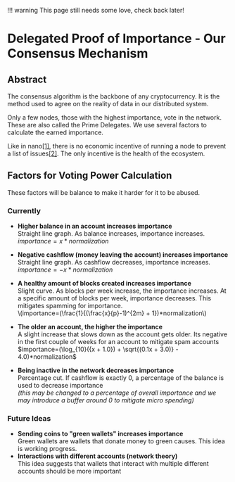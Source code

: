 <!-- prettier-ignore -->
!!! warning
    This page still needs some love, check back later!

# Delegated Proof of Importance - Our Consensus Mechanism

## Abstract

The consensus algorithm is the backbone of any cryptocurrency. It is the method used to agree on the reality of data in our distributed system.

Only a few nodes, those with the highest importance, vote in the network. These are also called the Prime Delegates.
We use several factors to calculate the earned importance.

Like in nano[[1]](https://docs.nano.org/protocol-design/orv-consensus/), there is no economic incentive of running a node to prevent a list of issues[[2]](https://medium.com/@clemahieu/emergent-centralization-due-to-economies-of-scale-83cc85a7cbef). The only incentive is the health of the ecosystem.

## Factors for Voting Power Calculation

These factors will be balance to make it harder for it to be abused.

### Currently

- **Higher balance in an account increases importance**<br/>
  Straight line graph. As balance increases, importance increases.
  $importance=x*normalization$
- **Negative cashflow (money leaving the account) increases importance**<br/>
  Straight line graph. As cashflow decreases, importance increases.
  $importance=-x*normalization$
- **A healthy amount of blocks created increases importance**<br/>
  Slight curve. As blocks per week increase, the importance increases. At a specific amount of blocks per week, importance decreases.
  This mitigates spamming for importance.<br/>
  \\(importance=(\frac{1}{(\frac{x}{p}-1)^{2m} + 1})\*normalization\\)
- **The older an account, the higher the importance**<br/>
  A slight increase that slows down as the account gets older. Its negative in the first couple of weeks for an account to mitigate spam accounts
  $importance=(\log_{10}({x + 1.0}) + \sqrt{(0.1x + 3.0)} - 4.0)*normalization$

- **Being inactive in the network decreases importance**<br/>
  Percentage cut. If cashflow is exactly 0, a percentage of the balance is used to decrease importance<br/>
  _(this may be changed to a percentage of overall importance and we may introduce a buffer around 0 to mitigate micro spending)_

### Future Ideas

- **Sending coins to "green wallets" increases importance**<br/>
  Green wallets are wallets that donate money to green causes. This idea is working progress.
- **Interactions with different accounts (network theory)**<br/>
  This idea suggests that wallets that interact with multiple different accounts should be more important
